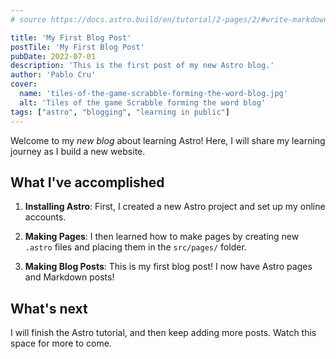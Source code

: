 ```yaml
---
# source https://docs.astro.build/en/tutorial/2-pages/2/#write-markdown-content

title: 'My First Blog Post'
postTile: 'My First Blog Post'
pubDate: 2022-07-01
description: 'This is the first post of my new Astro blog.'
author: 'Pablo Cru'
cover:
  name: 'tiles-of-the-game-scrabble-forming-the-word-blog.jpg'
  alt: 'Tiles of the game Scrabble forming the word blog'
tags: ["astro", "blogging", "learning in public"]
---
```


Welcome to my _new blog_ about learning Astro! Here, I will share my learning
journey as I build a new website.

## What I've accomplished

1. **Installing Astro**: First, I created a new Astro project and set up my
   online accounts.

2. **Making Pages**: I then learned how to make pages by creating new `.astro`
   files and placing them in the `src/pages/` folder.

3. **Making Blog Posts**: This is my first blog post! I now have Astro pages and
   Markdown posts!

## What's next

I will finish the Astro tutorial, and then keep adding more posts. Watch this
space for more to come.
